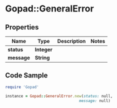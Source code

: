 # Gopad::GeneralError

## Properties

Name | Type | Description | Notes
------------ | ------------- | ------------- | -------------
**status** | **Integer** |  | 
**message** | **String** |  | 

## Code Sample

```ruby
require 'Gopad'

instance = Gopad::GeneralError.new(status: null,
                                 message: null)
```


